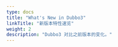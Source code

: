 ```yaml
---
type: docs
title: "What's New in Dubbo3"
linkTitle: "新版本特性速览"
weight: 2
description: "Dubbo3 对比之前版本的变化。"
---
```




